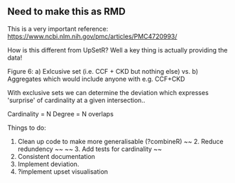 ## Need to make this as RMD

This is a very important reference: https://www.ncbi.nlm.nih.gov/pmc/articles/PMC4720993/

How is this different from UpSetR? Well a key thing is actually providing the data!

Figure 6: a) Exlcusive set (i.e. CCF + CKD but nothing else) vs. b) Aggregates which would include anyone with e.g. CCF+CKD

With exclusive sets we can determine the deviation which expresses 'surprise' of cardinality at a given intersection..

Cardinality = N
Degree = N overlaps

Things to do:
 1. Clean up code to make more generalisable (?combineR)
~~ 2. Reduce redundency ~~
~~ 3. Add tests for cardinality ~~
 4. Consistent documentation
 5. Implement deviation. 
 6. ?implement upset visualisation
